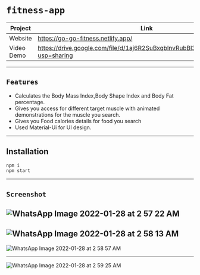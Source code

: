 # `fitness-app`
| Project | Link |
| ------ | ------ |
| Website |  https://go-go-fitness.netlify.app/
| Video Demo | https://drive.google.com/file/d/1aj6R2SuBxqbInvRubBl3UfoKin3hwvrN/view?usp=sharing

---
## `Features`
- Calculates the Body Mass Index,Body Shape Index and Body Fat percentage.
- Gives you access for different target muscle with animated demonstrations for the muscle you search.
- Gives you Food calories details  for food you search
- Used Material-Ui for UI design.
---
## Installation

```javascript
npm i
npm start
```


---
## `Screenshot`

![WhatsApp Image 2022-01-28 at 2 57 22 AM](https://user-images.githubusercontent.com/68339841/151451156-d439f2f9-348a-4e56-a07e-c2d85f9b2ecf.jpeg)
---
![WhatsApp Image 2022-01-28 at 2 58 13 AM](https://user-images.githubusercontent.com/68339841/151451214-e5abf9ff-63ca-4bb9-818f-21d9947e2821.jpeg)
---
![WhatsApp Image 2022-01-28 at 2 58 57 AM](https://user-images.githubusercontent.com/68339841/151451895-b3dab566-62d9-4c34-b8ad-bf8987dbead1.jpeg)

---
![WhatsApp Image 2022-01-28 at 2 59 25 AM](https://user-images.githubusercontent.com/68339841/151451425-d482c9a6-2a47-4747-b18e-f0a1556c9a9d.jpeg)

